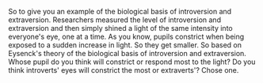 So to give you an example of the biological basis of introversion and
extraversion. Researchers measured the level of introversion and extraversion
and then simply shined a light of the same intensity into everyone's eye, one
at a time. As you know, pupils constrict when being exposed to a sudden
increase in light. So they get smaller. So based on Eysenck's theory of the
biological basis of introversion and extraversion. Whose pupil do you think
will constrict or respond most to the light? Do you think introverts' eyes will
constrict the most or extraverts'? Chose one.
